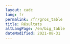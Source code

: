 ```yaml
---
layout: cadc
lang: fr
permalink: /fr/gros_table
title: Résultats
altLangPage: /en/big_table
dateModified: 2021-08-31
---
```

